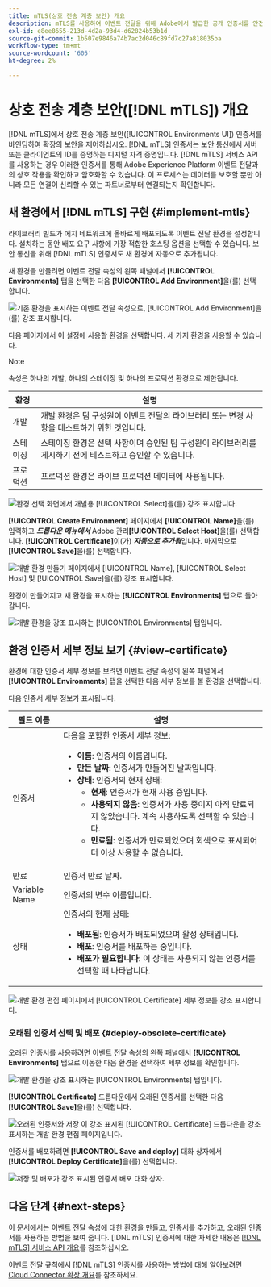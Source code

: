 ```yaml
---
title: mTLS(상호 전송 계층 보안) 개요
description: mTLS를 사용하여 이벤트 전달을 위해 Adobe에서 발급한 공개 인증서를 안전하게 검색하는 방법에 대해 알아봅니다.
exl-id: e8ee8655-213d-4d2a-93d4-d62824b53b1d
source-git-commit: 1b507e9846a74b7ac2d046c89fd7c27a818035ba
workflow-type: tm+mt
source-wordcount: '605'
ht-degree: 2%

---
```


# 상호 전송 계층 보안([!DNL mTLS]) 개요

[!DNL mTLS]에서 상호 전송 계층 보안([!UICONTROL Environments UI]) 인증서를 바인딩하여 확장의 보안을 제어하십시오. [!DNL mTLS] 인증서는 보안 통신에서 서버 또는 클라이언트의 ID를 증명하는 디지털 자격 증명입니다. [!DNL mTLS] 서비스 API를 사용하는 경우 이러한 인증서를 통해 Adobe Experience Platform 이벤트 전달과의 상호 작용을 확인하고 암호화할 수 있습니다. 이 프로세스는 데이터를 보호할 뿐만 아니라 모든 연결이 신뢰할 수 있는 파트너로부터 연결되는지 확인합니다.

## 새 환경에서 [!DNL mTLS] 구현 {#implement-mtls}

라이브러리 빌드가 에지 네트워크에 올바르게 배포되도록 이벤트 전달 환경을 설정합니다. 설치하는 동안 배포 요구 사항에 가장 적합한 호스팅 옵션을 선택할 수 있습니다. 보안 통신을 위해 [!DNL mTLS] 인증서도 새 환경에 자동으로 추가됩니다.

새 환경을 만들려면 이벤트 전달 속성의 왼쪽 패널에서 **[!UICONTROL Environments]** 탭을 선택한 다음 **[!UICONTROL Add Environment]**&#x200B;을(를) 선택합니다.

![기존 환경을 표시하는 이벤트 전달 속성으로, [!UICONTROL Add Environment]을(를) 강조 표시합니다.](../../../images/extensions/server/cloud-connector/add-environment.png)

다음 페이지에서 이 설정에 사용할 환경을 선택합니다. 세 가지 환경을 사용할 수 있습니다.

>[!NOTE]
>
>속성은 하나의 개발, 하나의 스테이징 및 하나의 프로덕션 환경으로 제한됩니다.

| 환경 | 설명 |
| --- | --- |
| 개발 | 개발 환경은 팀 구성원이 이벤트 전달의 라이브러리 또는 변경 사항을 테스트하기 위한 것입니다. |
| 스테이징 | 스테이징 환경은 선택 사항이며 승인된 팀 구성원이 라이브러리를 게시하기 전에 테스트하고 승인할 수 있습니다. |
| 프로덕션 | 프로덕션 환경은 라이브 프로덕션 데이터에 사용됩니다. |

![환경 선택 화면에서 개발용 [!UICONTROL Select]을(를) 강조 표시합니다.](../../../images/extensions/server/cloud-connector/select-environment.png)

**[!UICONTROL Create Environment]** 페이지에서 **[!UICONTROL Name]**&#x200B;을(를) 입력하고 ***드롭다운 메뉴에서*** Adobe 관리&#x200B;**[!UICONTROL Select Host]**&#x200B;을(를) 선택합니다. **[!UICONTROL Certificate]**&#x200B;이(가) ***자동으로 추가됨***&#x200B;입니다. 마지막으로 **[!UICONTROL Save]**&#x200B;을(를) 선택합니다.

![개발 환경 만들기 페이지에서 [!UICONTROL Name], [!UICONTROL Select Host] 및 [!UICONTROL Save]을(를) 강조 표시합니다.](../../../images/extensions/server/cloud-connector/create-environment.png)

환경이 만들어지고 새 환경을 표시하는 **[!UICONTROL Environments]** 탭으로 돌아갑니다.

![개발 환경을 강조 표시하는 [!UICONTROL Environments] 탭입니다.](../../../images/extensions/server/cloud-connector/new-environment-created.png)

## 환경 인증서 세부 정보 보기 {#view-certificate}

환경에 대한 인증서 세부 정보를 보려면 이벤트 전달 속성의 왼쪽 패널에서 **[!UICONTROL Environments]** 탭을 선택한 다음 세부 정보를 볼 환경을 선택합니다.

다음 인증서 세부 정보가 표시됩니다.

| 필드 이름 | 설명 |
| --- | --- |
| 인증서 | 다음을 포함한 인증서 세부 정보:<ul><li>**이름**: 인증서의 이름입니다.</li><li>**만든 날짜**: 인증서가 만들어진 날짜입니다.</li><li>**상태**: 인증서의 현재 상태:<ul><li>**현재**: 인증서가 현재 사용 중입니다.</li><li>**사용되지 않음**: 인증서가 사용 중이지 아직 만료되지 않았습니다. 계속 사용하도록 선택할 수 있습니다.</li><li>**만료됨**: 인증서가 만료되었으며 회색으로 표시되어 더 이상 사용할 수 없습니다.</li></ul></ul> |
| 만료 | 인증서 만료 날짜. |
| Variable Name | 인증서의 변수 이름입니다. |
| 상태 | 인증서의 현재 상태:<ul><li>**배포됨**: 인증서가 배포되었으며 활성 상태입니다.</li><li>**배포**: 인증서를 배포하는 중입니다.</li><li>**배포가 필요합니다**: 이 상태는 사용되지 않는 인증서를 선택할 때 나타납니다.</li></ul> |

![개발 환경 편집 페이지에서 [!UICONTROL Certificate] 세부 정보를 강조 표시합니다.](../../../images/extensions/server/cloud-connector/certificate-details.png)

### 오래된 인증서 선택 및 배포 {#deploy-obsolete-certificate}

오래된 인증서를 사용하려면 이벤트 전달 속성의 왼쪽 패널에서 **[!UICONTROL Environments]** 탭으로 이동한 다음 환경을 선택하여 세부 정보를 확인합니다.

![개발 환경을 강조 표시하는 [!UICONTROL Environments] 탭입니다.](../../../images/extensions/server/cloud-connector/new-environment-created.png)

**[!UICONTROL Certificate]** 드롭다운에서 오래된 인증서를 선택한 다음 **[!UICONTROL Save]**&#x200B;을(를) 선택합니다.

![오래된 인증서와 저장 이 강조 표시된 [!UICONTROL Certificate] 드롭다운을 강조 표시하는 개발 환경 편집 페이지입니다.](../../../images/extensions/server/cloud-connector/obsolete-certificate.png)

인증서를 배포하려면 **[!UICONTROL Save and deploy]** 대화 상자에서 **[!UICONTROL Deploy Certificate]**&#x200B;을(를) 선택합니다.

![저장 및 배포가 강조 표시된 인증서 배포 대화 상자.](../../../images/extensions/server/cloud-connector/obsolete-certificate-deploy.png)


## 다음 단계 {#next-steps}

이 문서에서는 이벤트 전달 속성에 대한 환경을 만들고, 인증서를 추가하고, 오래된 인증서를 사용하는 방법을 보여 줍니다. [!DNL mTLS] 인증서에 대한 자세한 내용은 [[!DNL mTLS] 서비스 API 개요](../../../../data-governance/mtls-api/overview.md)를 참조하십시오.

이벤트 전달 규칙에서 [!DNL mTLS] 인증서를 사용하는 방법에 대해 알아보려면 [Cloud Connector 확장 개요](../cloud-connector/overview.md#mtls-rules)를 참조하세요.
